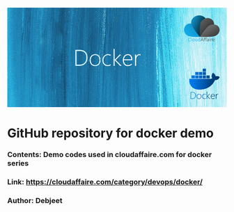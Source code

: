 ![Docker](https://github.com/CloudAffaire/docker/blob/master/docker.png)
# GitHub repository for docker demo
### Contents: Demo codes used in cloudaffaire.com for docker series
### Link: https://cloudaffaire.com/category/devops/docker/
### Author: Debjeet
